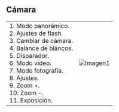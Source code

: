 ## Cámara

|  |  |
|:-------|:-------|
|1. Modo panorámico.<br> 2. Ajustes de flash.<br> 3. Cambiar de cámara.<br> 4. Balance de blancos.<br> 5. Disparador.<br> 6. Modo video.<br> 7. Modo fotografía.<br> 8. Ajustes.<br> 9. Zoom +.<br> 10. Zoom -.<br> 11. Exposición.| ![Imagen1](http://static.energysistem.com/images/manuals/39530/5370886f6406e.jpg)|
